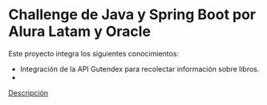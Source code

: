 # Challenge de Java y Spring Boot por Alura Latam y Oracle

Este proyecto integra los siguientes conocimientos:
* Integración de la API Gutendex para recolectar información sobre libros.
* 

[Descripción](Imagenes/menuPrincipal.png)
